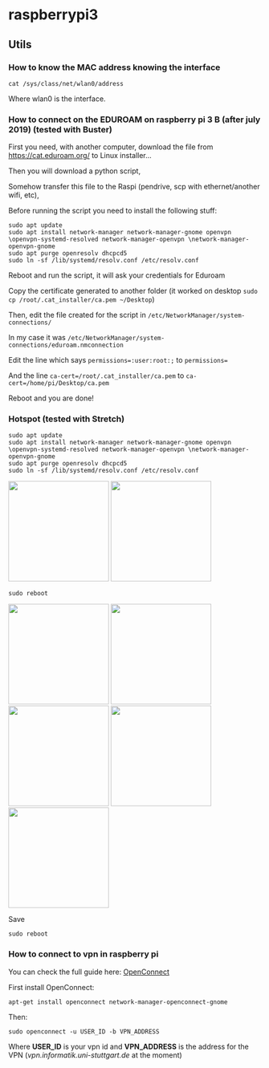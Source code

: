 # raspberrypi3

## Utils

### How to know the MAC address knowing the interface

```cat /sys/class/net/wlan0/address```

Where wlan0 is the interface.


### How to connect on the EDUROAM on raspberry pi 3 B (after july 2019) (tested with Buster)

First you need, with another computer, download the file from https://cat.eduroam.org/ to Linux installer...

Then you will download a python script,

Somehow transfer this file to the Raspi (pendrive, scp with ethernet/another wifi, etc),

Before running the script you need to install the following stuff:

```
sudo apt update
sudo apt install network-manager network-manager-gnome openvpn \openvpn-systemd-resolved network-manager-openvpn \network-manager-openvpn-gnome
sudo apt purge openresolv dhcpcd5
sudo ln -sf /lib/systemd/resolv.conf /etc/resolv.conf
```

Reboot and run the script, it will ask your credentials for Eduroam

Copy the certificate generated to another folder (it worked on desktop `sudo cp /root/.cat_installer/ca.pem ~/Desktop`)

Then, edit the file created for the script in  `/etc/NetworkManager/system-connections/`

In my case it was `/etc/NetworkManager/system-connections/eduroam.nmconnection`

Edit the line which says `permissions=:user:root:;` to `permissions=`

And the line `ca-cert=/root/.cat_installer/ca.pem` to `ca-cert=/home/pi/Desktop/ca.pem`

Reboot and you are done!

### Hotspot (tested with Stretch)

```
sudo apt update
sudo apt install network-manager network-manager-gnome openvpn \openvpn-systemd-resolved network-manager-openvpn \network-manager-openvpn-gnome
sudo apt purge openresolv dhcpcd5
sudo ln -sf /lib/systemd/resolv.conf /etc/resolv.conf
```

<img src="./Hotspot/hotspot1.png" width="200">

<img src="./Hotspot/hotspot2.png" width="200">

```
sudo reboot
```

<img src="./Hotspot/hotspot3.png" width="200">

<img src="./Hotspot/hotspot4.png" width="200">

<img src="./Hotspot/hotspot5.png" width="200">

<img src="./Hotspot/hotspot6.png" width="200">

<img src="./Hotspot/hotspot7.png" width="200">

Save

```
sudo reboot
```

### How to connect to vpn in raspberry pi

You can check the full guide here: [OpenConnect](https://cs.uwaterloo.ca/twiki/view/CF/OpenConnect)

First install OpenConnect:

`apt-get install openconnect network-manager-openconnect-gnome`


Then:


`sudo openconnect -u USER_ID -b VPN_ADDRESS`

Where **USER_ID** is your vpn id and
**VPN_ADDRESS** is the address for the VPN (*vpn.informatik.uni-stuttgart.de* at the moment)